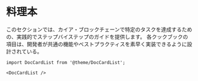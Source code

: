 # 料理本

このセクションでは、カイア・ブロックチェーンで特定のタスクを達成するための、実践的でステップバイステップのガイドを提供します。 各クックブックの項目は、開発者が共通の機能やベストプラクティスを素早く実装できるように設計されている。

```mdx-code-block
import DocCardList from '@theme/DocCardList';

<DocCardList />
```
